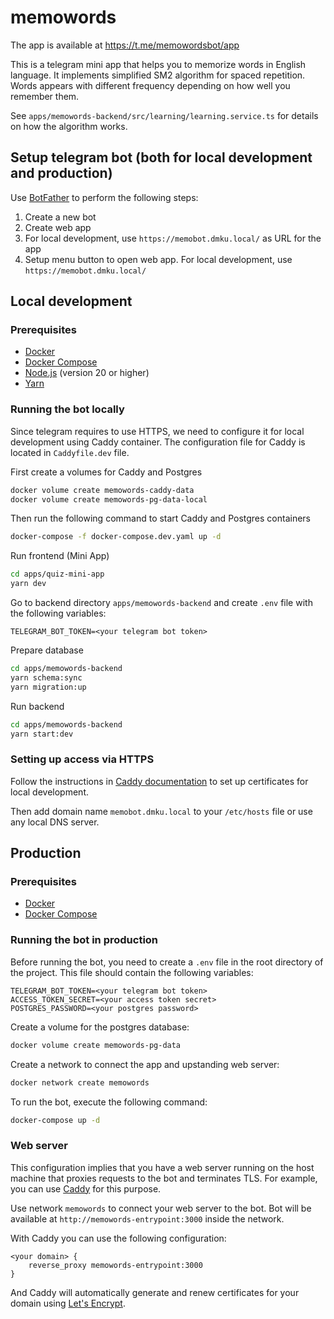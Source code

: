# memowords

The app is available at https://t.me/memowordsbot/app

This is a telegram mini app that helps you to memorize words in English language.
It implements simplified SM2 algorithm for spaced repetition. 
Words appears with different frequency depending on how well you remember them.

See `apps/memowords-backend/src/learning/learning.service.ts` for details on how the algorithm works.

## Setup telegram bot (both for local development and production)

Use [BotFather](https://t.me/botfather) to perform the following steps:
1. Create a new bot
2. Create web app
3. For local development, use `https://memobot.dmku.local/` as URL for the app
4. Setup menu button to open web app. For local development, use `https://memobot.dmku.local/`

## Local development

### Prerequisites

- [Docker](https://docs.docker.com/get-docker/)
- [Docker Compose](https://docs.docker.com/compose/install/)
- [Node.js](https://nodejs.org/en/download/) (version 20 or higher)
- [Yarn](https://classic.yarnpkg.com/en/docs/install/)

### Running the bot locally

Since telegram requires to use HTTPS, 
we need to configure it for local development using Caddy container.
The configuration file for Caddy is located in `Caddyfile.dev` file.

First create a volumes for Caddy and Postgres
```sh
docker volume create memowords-caddy-data
docker volume create memowords-pg-data-local
```

Then run the following command to start Caddy and Postgres containers
```sh
docker-compose -f docker-compose.dev.yaml up -d
```

Run frontend (Mini App)
```sh
cd apps/quiz-mini-app
yarn dev
```

Go to backend directory `apps/memowords-backend` and create `.env` file with the following variables:
```
TELEGRAM_BOT_TOKEN=<your telegram bot token>
```

Prepare database
```sh
cd apps/memowords-backend
yarn schema:sync
yarn migration:up
```

Run backend
```sh
cd apps/memowords-backend
yarn start:dev
```

### Setting up access via HTTPS

Follow the instructions in [Caddy documentation](https://caddyserver.com/docs/running#local-https-with-docker) 
to set up certificates for local development.

Then add domain name `memobot.dmku.local` to your `/etc/hosts` file or use any local DNS server.

## Production

### Prerequisites

- [Docker](https://docs.docker.com/get-docker/)
- [Docker Compose](https://docs.docker.com/compose/install/)

### Running the bot in production

Before running the bot, you need to create a `.env` file in the root directory of the project. This file should contain the following variables:
```
TELEGRAM_BOT_TOKEN=<your telegram bot token>
ACCESS_TOKEN_SECRET=<your access token secret>
POSTGRES_PASSWORD=<your postgres password>
```

Create a volume for the postgres database:
```sh
docker volume create memowords-pg-data
```

Create a network to connect the app and upstanding web server:
```sh
docker network create memowords
```

To run the bot, execute the following command:
```sh
docker-compose up -d
```

### Web server

This configuration implies that you have a web server running on the host machine that proxies requests to the bot and terminates TLS.
For example, you can use [Caddy](https://caddyserver.com/) for this purpose.

Use network `memowords` to connect your web server to the bot.
Bot will be available at `http://memowords-entrypoint:3000` inside the network.

With Caddy you can use the following configuration:
```
<your domain> {
    reverse_proxy memowords-entrypoint:3000
}
```

And Caddy will automatically generate and renew certificates for your domain using [Let's Encrypt](https://letsencrypt.org/).
